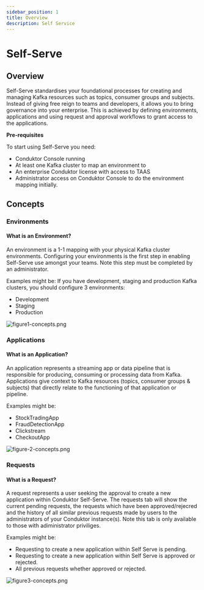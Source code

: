 ```yaml
---
sidebar_position: 1
title: Overview
description: Self Service
---
```


# Self-Serve

## Overview

Self-Serve standardises your foundational processes for creating and managing Kafka resources such as topics, consumer groups and subjects.
Instead of giving free reign to teams and developers, it allows you to bring governance into your enterprise. This is achieved by defining environments, applications and using request and approval workflows to grant access to the applications. 

**Pre-requisites**
 
To start using Self-Serve you need:
* Conduktor Console running
* At least one Kafka cluster to map an environment to
* An enterprise Conduktor license with access to TAAS
* Administrator access on Conduktor Console to do the environment mapping initially.

## Concepts

### Environments

#### What is an Environment?

An environment is a 1-1 mapping with your physical Kafka cluster environments.
Configuring your environments is the first step in enabling Self-Serve use amongst your teams. Note this step must be completed by an administrator.

Examples might be:
If you have development, staging and production Kafka clusters, you should configure 3 environments:
* Development
* Staging
* Production

![figure1-concepts.png](/img/self-serve/figure1-concepts.png)

### Applications
#### What is an Application?

An application represents a streaming app or data pipeline that is responsible for producing, consuming or processing data from Kafka.
Applications give context to Kafka resources (topics, consumer groups & subjects) that directly relate to the functioning of that application or pipeline.

Examples might be:
* StockTradingApp
* FraudDetectionApp
* Clickstream
* CheckoutApp

![figure-2-concepts.png](/img/self-serve/figure-2-concepts.png)

### Requests
#### What is a Request?
A request represents a user seeking the approval to create a new application within Conduktor Self-Serve. The requests tab will show the current pending requests, the requests which have been approved/rejecred and the history of all similar previous requests made by users to the administrators of your Conduktor instance(s). Note this tab is only available to those with adiministrator priviliges.

Examples might be:
* Requesting to create a new application within Self Serve is pending.
* Requesting to create a new application within Self Serve is approved or rejected.
* All previous requests whether approved or rejected.

![figure3-concepts.png](/img/self-serve/figure3-concepts.png)
